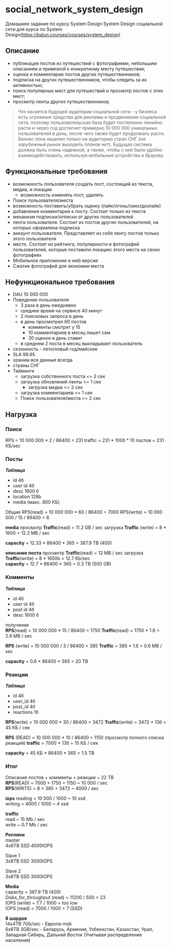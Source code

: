 # social_network_system_design
Домашнее задание по курсу System Design
System Design социальной сети для курса по System Design(https://balun.courses/courses/system_design)

## Описание
- публикация постов из путешествий с фотографиями, небольшим описанием и привязкой к конкретному месту путешествия;
- оценка и комментарии постов других путешественников;
- подписка на других путешественников, чтобы следить за их активностью;
- поиск популярных мест для путешествий и просмотр постов с этих мест;
- просмотр ленты других путешественников;

> Что касается будущей аудитории социальной сети - у бизнеса есть огромные средства для рекламы и продвижения социальной сети, поэтому пользовательская база будет постепенно линейно расти и через год достигнет примерно 10 000 000 уникальных пользователей в день, после чего также будет продолжать расти. Бизнес пока нацелен только на аудиторию стран СНГ (*на зарубежный рынок выходить планов нет*). Будущая система должна быть очень надежной, а также, чтобы с ней было удобно взаимодействовать, используя мобильные устройства и браузер.


## Функциональные требования
- возможность пользователя создать пост, состоящий из текста, медиa, и локации
  - возможность изменять пост, удалять
- Поиск пользователя/места
- возможность поставить/убрать оценку (лайк/огонь/смех/дизлайк)
- добавления комментария к посту. Состоит только из текста
- механизм подписки/отписки от других пользователей
- лента пользователя. Состоит из постов других пользователей, на которых оформлена подписка
- аккаунт пользователя. Представляет из себя ленту постов только этого пользователя
- место. Состоит из рейтинга, популярности и фотографий пользователей, которые поставили локацию этого места на своих фотографиях
- Мобильное приложение и web версия
- Сжатие фотографий для экономии места

## Нефункциональное требования
- DAU 10 000 000
- Поведение пользователя
  - 3 раза в день ежедневно
  - среднее время на сервисе 40 минут
  - 2 поисковых запроса в день
  - в день просмотрел 60 постов
    - комменты смотрит у 15
    - 10 комментариев в месяц пишет сам
    - 30 оценок в день ставит
  - в среднем 2 поста в месяц выкладывает пользователь
- сезонность - лето/новый год/майские
- SLA 99.95
- храним все данные всегда
- страны СНГ
- Тайминги
  - загрузка собственного поста <= 2 сек
  - загрузка обновлений ленты <= 1 сек
    - загрузка медиа <= 2 сек
  - загрузка комментариев <= 1 сек
  - Поиск пользователя/места <= 2 сек

## Нагрузка    
### Поиск 
RPS = 10 000 000 * 2 / 86400 = 231
traffic = 231 * 100б * 10 постов = 231 КБ/sec


### Посты
_**Таблица**_
- id 4б
- user id 4б
- desc 1600 б
- location 128b
- media (макс. 800 КБ)

Общие
RPS(read) = 10 000 000 * 60 / 86400 = 7000 
RPS(write) = 10 000 000 / 15 / 86400 = 8

**media**
просмотр
**Traffic**(read) =  11.2 GB / sec
загрузка
**Traffic** (write) = 8 * 1600 = 12.3 MB / sec

**capacity** = 12.33 * 86400 * 365  = 387.9 TB (400)

**описание поста**
просмотр
**Traffic**(read) =  12 MB / sec
загрузка
**Traffic**(write) = 8 * 1650b = 12.7 Kb/sec  
**capacity** = 12.7 * 86400 * 365  = 0.3 TB (500 GB)

### Комменты
_**Таблица**_
- id 4б
- user id 4б
- post id 4б
- desc 1600 б

получение  
**RPS**(read) = 10 000 000 * 15 / 86400 = 1750 
**Traffic**(read) =  1750 * 1.6 = 2.8 MB / sec

**RPS** (write) = 10 000 000 / 3 / 86400 = 385
**Traffic** = 385 * 1.6 = 0.6 MB / sec

**capacity** = 0.6 * 86400 * 365 = 20 TB

### Реакции
_**Таблица**_
- id 4б
- user_id 4б
- post_id 4б
- reactions 1б

**RPS**(write) = 10 000 000 * 30 / 86400 = 3472
**Traffic**(write) = 3472 * 13б = 45 КБ / сек

**RPS** (READ) = 10 000 000 * 10 / 86400 = 1150 (просмотр полного списка реакций)
**traffic** = 7000 * 13б = 15 КБ / сек

**capacity** = 45 КБ * 86400 * 365 = 1.5 TB

### Итог  
Описание постов + комменты + реакции ~ 22 TB  
**RPS**(READ) = 7000 + 1750 + 1150 ~ 10 000 / sec  
**RPS**(WRITE) = 8 + 385 + 3472 ~ 4000 / sec  

**iops**
reading = 10 000 / 1000 ~ 10 ssd  
writing = 4000 / 1000 ~ 4 ssd  

**traffic**  
read ~ 15 Mb / sec  
write ~ 0.7 Mb / sec  

**Реплики**  
master  
4x6TB SSD 4000IOPS

Slave 1  
3x8TB SSD 3000IOPS

Slave 2   
3x8TB SSD 3000IOPS


**Media**  
capacity = 387.9 TB (400)  
Disks_for_throughput (read) = 11200 / 500 = 23   
IOPS (write) = 7.7 / 1000 = too low  
IOPS (read) = 7000 / 1000 = 7 (SSD)  

**8 шардов**  
14x4TB 7Gb/sec - Европа-msk  
6x8TB 3GB/sec - Беларусь, Армения, Узбекистан, Казахстан, Урал, Западная Сибирь, Дальний Восток
(Учитывая распределение населения)
